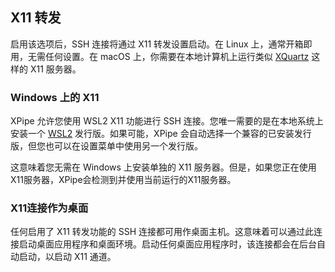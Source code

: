 ## X11 转发

启用该选项后，SSH 连接将通过 X11 转发设置启动。在 Linux 上，通常开箱即用，无需任何设置。在 macOS 上，你需要在本地计算机上运行类似 [XQuartz](https://www.xquartz.org/) 这样的 X11 服务器。

### Windows 上的 X11

XPipe 允许您使用 WSL2 X11 功能进行 SSH 连接。您唯一需要的是在本地系统上安装一个 [WSL2](https://learn.microsoft.com/en-us/windows/wsl/install) 发行版。如果可能，XPipe 会自动选择一个兼容的已安装发行版，但您也可以在设置菜单中使用另一个发行版。

这意味着您无需在 Windows 上安装单独的 X11 服务器。但是，如果您正在使用X11服务器，XPipe会检测到并使用当前运行的X11服务器。

### X11连接作为桌面

任何启用了 X11 转发功能的 SSH 连接都可用作桌面主机。这意味着可以通过此连接启动桌面应用程序和桌面环境。启动任何桌面应用程序时，该连接都会在后台自动启动，以启动 X11 通道。
